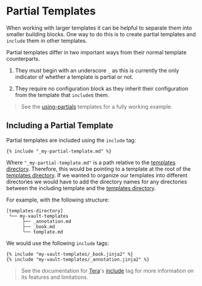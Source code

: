 # Partial Templates

When working with larger templates it can be helpful to separate them into
smaller building blocks. One way to do this is to create partial templates and
`include` them in other templates.

Partial templates differ in two important ways from their normal template
counterparts.

1. They _must_ begin with an underscore `_` as this is currently the only
   indicator of whether a template is partial or not.

2. They require no configuration block as they inherit their configuration from
   the template that `include`s them.

> <i class="fa fa-info-circle"></i> See the [using-partials][using-partials]
> templates for a fully working example.

## Including a Partial Template

Partial templates are included using the `include` tag:

```jinja2
{% include "_my-partial-template.md" %}
```

Where `"_my-partial-template.md"` is a path relative to the
[templates directory][templates-directory]. Therefore, this would be pointing
to a template at the root of the [templates directory][templates-directory].
If we wanted to organize our templates into different directories we would
have to add the directory names for any directories between the including
template and the [templates directory][templates-directory].

For example, with the following structure:

```plaintext
[templates-directory]
 └── my-vault-templates
      ├── _annotation.md
      ├── _book.md
      └── template.md
```

We would use the following `include` tags:

```jinja2
{% include "my-vault-templates/_book.jinja2" %}
{% include "my-vault-templates/_annotation.jinja2" %}
```

> <i class="fa fa-info-circle"></i> See the documentation for [Tera][tera]'s
> [include][tera-include] tag for more information on its features and
> limitations.

[templates-directory]: ../00-intro/02-02-template.md#--templates-directory-path
[tera]: https://tera.netlify.app/
[tera-include]: https://tera.netlify.app/docs/#include
[using-partials]: https://github.com/tnahs/readstor/tree/main/templates/using-partials
